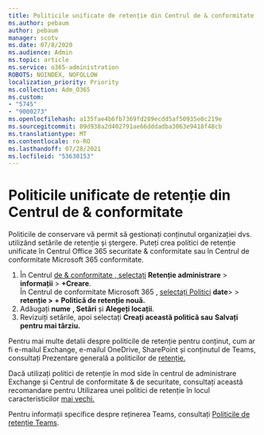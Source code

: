 ```yaml
---
title: Politicile unificate de retenție din Centrul de & conformitate
ms.author: pebaum
author: pebaum
manager: scotv
ms.date: 07/8/2020
ms.audience: Admin
ms.topic: article
ms.service: o365-administration
ROBOTS: NOINDEX, NOFOLLOW
localization_priority: Priority
ms.collection: Adm_O365
ms.custom:
- "5745"
- "9000273"
ms.openlocfilehash: a135fae4b6fb7369fd289ecdd5af50935e0c219e
ms.sourcegitcommit: 89d938a2d402791ae66dddadba3063e9418f48cb
ms.translationtype: MT
ms.contentlocale: ro-RO
ms.lasthandoff: 07/28/2021
ms.locfileid: "53630153"
---
```

# <a name="unified-retention-policies-in-the-security--compliance-center"></a>Politicile unificate de retenție din Centrul de & conformitate

Politicile de conservare vă permit să gestionați conținutul organizației dvs. utilizând setările de retenție și ștergere. Puteți crea politici de retenție unificate în Centrul Office 365 securitate & conformitate sau în Centrul de conformitate Microsoft 365 conformitate. 

1. În Centrul [de & conformitate , selectați](https://go.microsoft.com/fwlink/p/?linkid=2077143) **Retenție administrare**  >  **informații**  >  **+Creare**. <br/>
    În Centrul de conformitate Microsoft 365 , [selectați Politici](https://go.microsoft.com/fwlink/p/?linkid=2077149) **date**>  >  **retenție > + Politică de retenție nouă.**
2. Adăugați **nume** **, Setări** și **Alegeți locații**.
3. Revizuiți setările, apoi selectați **Creați această politică sau** **Salvați pentru mai târziu.**  
      
Pentru mai multe detalii despre politicile de retenție pentru conținut, cum ar fi e-mailul Exchange, e-mailul OneDrive, SharePoint și conținutul de Teams, consultați Prezentare generală a politicilor de [retenție.](https://go.microsoft.com/fwlink/?linkid=2127785)  
    
Dacă utilizați politici de retenție în mod side în centrul de administrare Exchange și Centrul de conformitate & de securitate, consultați această recomandare pentru Utilizarea unei politici de retenție în locul caracteristicilor [mai vechi.](/microsoft-365/compliance/retention-policies#use-a-retention-policy-instead-of-older-features)  
    
Pentru informații specifice despre reținerea Teams, consultați [Politicile de retenție Teams](/microsoftteams/retention-policies).